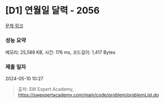 # [D1] 연월일 달력 - 2056 

[문제 링크](https://swexpertacademy.com/main/code/problem/problemDetail.do?contestProbId=AV5QLkdKAz4DFAUq) 

### 성능 요약

메모리: 25,588 KB, 시간: 176 ms, 코드길이: 1,417 Bytes

### 제출 일자

2024-05-10 10:27



> 출처: SW Expert Academy, https://swexpertacademy.com/main/code/problem/problemList.do